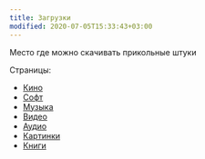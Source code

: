 ```yaml
---
title: Загрузки
modified: 2020-07-05T15:33:43+03:00
---
```


Место где можно скачивать прикольные штуки

Страницы:
* [Кино](./kino.md)
* [Софт](/dl/soft.md)
* [Музыка](./music.md)
* [Видео](./video.md)
* [Аудио](./audio.md)
* [Картинки](./images.md)
* [Книги](/dl/books.md)